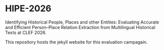 # HIPE-2026

Identifying Historical People, Places and other Entities: Evaluating Accurate and Efficient Person–Place Relation Extraction from Multilingual Historical Texts at CLEF 2026.

This repository hosts the jekyll website for this evaluation campagain.
